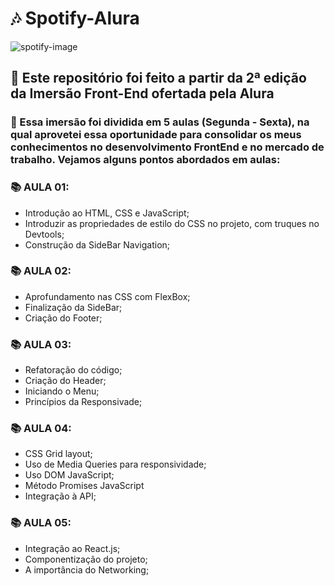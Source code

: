 # 🎶 Spotify-Alura

![spotify-image](https://github.com/user-attachments/assets/e947aba0-1c3f-409b-86ae-5d22da756360)

## 🎯 Este repositório foi feito a partir da 2ª edição da Imersão Front-End ofertada pela Alura

### 📜 Essa imersão foi dividida em 5 aulas (Segunda - Sexta), na qual aprovetei essa oportunidade para consolidar os meus conhecimentos no desenvolvimento FrontEnd e no mercado de trabalho. Vejamos alguns pontos abordados em aulas:

### 📚 AULA 01:
- Introdução ao HTML, CSS e JavaScript;
- Introduzir as propriedades de estilo do CSS no projeto, com truques no Devtools;
- Construção da SideBar Navigation;

### 📚 AULA 02:
- Aprofundamento nas CSS com FlexBox;
- Finalização da SideBar;
- Criação do Footer;

### 📚 AULA 03:
- Refatoração do código;
- Criação do Header;
- Iniciando o Menu;
- Princípios da Responsivade;

### 📚 AULA 04:
- CSS Grid layout;
- Uso de Media Queries para responsividade;
- Uso DOM JavaScript;
- Método Promises JavaScript
- Integração à API;

### 📚 AULA 05:
- Integração ao React.js;
- Componentização do projeto;
- A importância do Networking;


